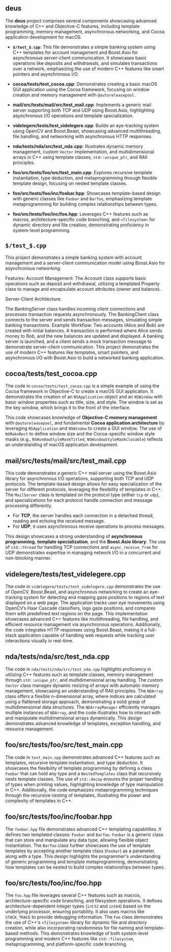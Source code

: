 ## deus

The **deus** project comprises several components showcasing advanced knowledge of C++ and Objective-C features, including template programming, memory management, asynchronous networking, and Cocoa application development for macOS.

- **```$/test_$.cpp```**: This file demonstrates a simple banking system using C++ templates for account management and Boost.Asio for asynchronous server-client communication. It showcases basic operations like deposits and withdrawals, and simulates transactions over a network, emphasizing the use of modern C++ features like smart pointers and asynchronous I/O. 

- **cocoa/tests/test_cocoa.cpp**: Demonstrates creating a basic macOS GUI application using the Cocoa framework, focusing on window creation and memory management with `@autoreleasepool`.
  
- **mail/src/tests/mail/src/test_mail.cpp**: Implements a generic mail server supporting both TCP and UDP using Boost.Asio, highlighting asynchronous I/O operations and template specialization.

- **videlegere/tests/test_videlegere.cpp**: Builds an eye-tracking system using OpenCV and Boost.Beast, showcasing advanced multithreading, file handling, and networking with asynchronous HTTP responses.

- **nda/tests/nda/src/test_nda.cpp**: Illustrates dynamic memory management, custom `Vector` implementation, and multidimensional arrays in C++ using template classes, `std::unique_ptr`, and RAII principles.

- **foo/src/tests/foo/src/test_main.cpp**: Explores recursive template instantiation, type deduction, and metaprogramming through flexible template design, focusing on nested template classes.

- **foo/src/tests/foo/inc/foobar.hpp**: Showcases template-based design with generic classes like `Foobar` and `Barfoo`, emphasizing template metaprogramming for building complex relationships between types.

- **foo/src/tests/foo/inc/foo.hpp**: Leverages C++ features such as macros, architecture-specific code branching, and `<filesystem>` for dynamic directory and file creation, demonstrating proficiency in system-level programming.


## ```$/test_$.cpp```

This project demonstrates a simple banking system with account management and a server-client communication model using Boost.Asio for asynchronous networking.

Features:
Account Management: The Account class supports basic operations such as deposit and withdrawal, utilizing a templated Property class to manage and encapsulate account attributes (owner and balance).

Server-Client Architecture:

The BankingServer class handles incoming client connections and processes transaction requests asynchronously.
The BankingClient class connects to the server and sends transaction messages, simulating simple banking transactions.
Example Workflow:
Two accounts (Alice and Bob) are created with initial balances.
A transaction is performed where Alice sends money to Bob, and the new balances are updated and displayed.
A banking server is launched, and a client sends a mock transaction message to demonstrate server-client communication.
This project demonstrates the use of modern C++ features like templates, smart pointers, and asynchronous I/O with Boost.Asio to build a networked banking application.

## cocoa/tests/test_cocoa.cpp

The code in `cocoa/tests/test_cocoa.cpp` is a simple example of using the Cocoa framework in Objective-C to create a macOS GUI application. It demonstrates the creation of an `NSApplication` object and an `NSWindow` with basic window properties such as title, size, and style. The window is set as the key window, which brings it to the front of the interface.

This code showcases knowledge of **Objective-C memory management** with `@autoreleasepool`, and fundamental **Cocoa application architecture** by leveraging `NSApplication` and `NSWindow` to create a GUI window. The use of `NSMakeRect` to define window size and the Cocoa-specific window style masks (e.g., `NSWindowStyleMaskTitled`, `NSWindowStyleMaskClosable`) reflects an understanding of macOS application development.

## mail/src/tests/mail/src/test_mail.cpp

This code demonstrates a generic C++ mail server using the Boost.Asio library for asynchronous I/O operations, supporting both TCP and UDP protocols. The template-based design allows for easy specialization of the server for different protocols, leveraging the flexibility of templates in C++. The `MailServer` class is templated on the protocol type (either `tcp` or `udp`), and specializations for each protocol handle connection and message processing differently. 

- For **TCP**, the server handles each connection in a detached thread, reading and echoing the received message.
- For **UDP**, it uses asynchronous receive operations to process messages.

This design showcases a strong understanding of **asynchronous programming**, **template specialization**, and the **Boost.Asio library**. The use of `std::thread` for handling TCP connections and `async_receive_from` for UDP demonstrates expertise in managing network I/O in a concurrent and non-blocking manner.

## videlegere/tests/test_videlegere.cpp

The code in `videlegere/tests/test_videlegere.cpp` demonstrates the use of OpenCV, Boost.Beast, and asynchronous networking to create an eye-tracking system for detecting and mapping gaze positions to regions of text displayed on a web page. The application tracks user eye movements using OpenCV’s Haar Cascade classifiers, logs gaze positions, and compares them with predefined text regions on the page. This implementation showcases advanced C++ features like multithreading, file handling, and efficient resource management via asynchronous operations. Additionally, the code integrates HTTP responses using Boost.Beast, making it a full-stack application capable of handling web requests while tracking user interactions visually in real-time.

## nda/tests/nda/src/test_nda.cpp

The code in `nda/tests/nda/src/test_nda.cpp` highlights proficiency in utilizing C++ features such as template classes, memory management through `std::unique_ptr`, and multidimensional array handling. The custom `Vector` class manages dynamic resizing of arrays with automatic memory management, showcasing an understanding of RAII principles. The `NDArray` class offers a flexible n-dimensional array, where indices are calculated using a flattened storage approach, demonstrating a solid grasp of multidimensional data structures. The `NDArrayManager` efficiently manages multiple instances of `NDArray`, and the code illustrates how to interact with and manipulate multidimensional arrays dynamically. This design demonstrates advanced knowledge of templates, exception handling, and resource management.

## foo/src/tests/foo/src/test_main.cpp

The code in `test_main.cpp` demonstrates advanced C++ features such as templates, recursive template instantiation, and type deduction. It showcases the flexibility of template programming by defining a class `Foobar` that can hold any type and a `NestedTemplates` class that recursively nests template classes. The use of `std::decay` ensures the proper handling of types when printing values, highlighting knowledge of type manipulation in C++. Additionally, the code emphasizes metaprogramming techniques through the recursive nesting of templates, illustrating the power and complexity of templates in C++.

## foo/src/tests/foo/inc/foobar.hpp

The `foobar.hpp` file demonstrates advanced C++ templating capabilities. It defines two templated classes: `Foobar` and `Barfoo`. `Foobar` is a generic class that can store and manipulate any data type, allowing flexible object instantiation. The `Barfoo` class further showcases the use of template templates by accepting another template class (`Foobar`) as a parameter, along with a type. This design highlights the programmer's understanding of generic programming and template metaprogramming, demonstrating how templates can be nested to build complex relationships between types.

## foo/src/tests/foo/inc/foo.hpp

The `foo.hpp` file leverages several C++ features such as macros, architecture-specific code branching, and filesystem operations. It defines architecture-dependent integer types (`int32` and `int64`) based on the underlying processor, ensuring portability. It also uses macros like `STACK_TRACE` to provide debugging information. The `Foo` class demonstrates the use of C++'s `<filesystem>` library for dynamic file and directory creation, while also incorporating randomness for file naming and template-based methods. This demonstrates knowledge of both system-level programming and modern C++ features like `std::filesystem`, metaprogramming, and platform-specific code branching.
